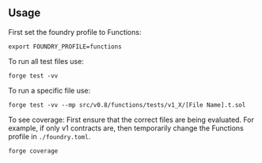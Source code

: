 ## Usage

First set the foundry profile to Functions:
```
export FOUNDRY_PROFILE=functions
```

To run all test files use:
```
forge test -vv
```

To run a specific file use:
```
forge test -vv --mp src/v0.8/functions/tests/v1_X/[File Name].t.sol 
```

To see coverage:
First ensure that the correct files are being evaluated. For example, if only v1 contracts are, then temporarily change the Functions profile in `./foundry.toml`.
```
forge coverage
```